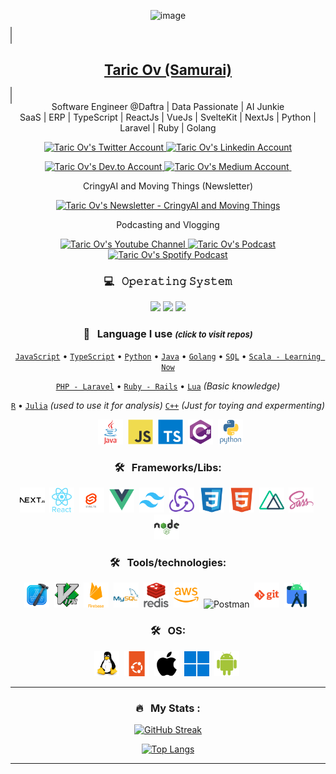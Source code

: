 <p align="center"><img width="423" alt="image" src="https://user-images.githubusercontent.com/65824043/232585272-40b4cabc-6e8a-4014-af68-78af896e9608.png"></p>
<a href="https://twitter.com/taricov" style="font-size:15px;padding: 4px 2px;background: gray">
  <h2 align="center" >Taric Ov
  (Samurai)
  </h2>
</a>
<div align="center">
Software Engineer @Daftra | Data Passionate | AI Junkie <br/>SaaS | ERP | TypeScript | ReactJs | VueJs | SvelteKit | NextJs | Python | Laravel | Ruby | Golang
</p>
<!-- Find more about me: -->
  
<div align="center">
  <a href="https://twitter.com/taric_ov">
    <img src="https://img.shields.io/twitter/follow/taric_ov?style=social" alt="Taric Ov's Twitter Account" />
  </a>
  <a href="https://linkedin.com/in/taricov">
    <img src="https://img.shields.io/badge/Taric%20Ov-0077B5?style=flat&logo=linkedin&logoColor=fff" alt="Taric Ov's Linkedin Account"/>
  </a>
    <a href="https://dev.to/taricov">
    <img src="https://img.shields.io/badge/dev.to-0A0A0A?style=flar&logo=dev.to&logoColor=white" alt="Taric Ov's Dev.to Account" />
  </a>
  <a href="https://medium.com/@taricov">
    <img src="https://img.shields.io/badge/Taric%20Ov-fff?style=flat&logo=medium&logoColor=000" alt="Taric Ov's Medium Account" />
  </a>
  
  <p align="center" style="display:inline-block">
     <p>CringyAI and Moving Things (Newsletter)</p>
         <a href="https://bit.ly/cringyai">
    <img src="https://img.shields.io/badge/Newsletter-CringyAI%20and%20Moving%20Things-white" alt="Taric Ov's Newsletter - CringyAI and Moving Things" />
  </a>
<!--   <p>The Samurai Nation - Podcast and Blog</p> -->
  <p>Podcasting and Vlogging</p>
         <a href="https://www.youtube.com/@TaricOv">
    <img src="https://img.shields.io/badge/On%20Youtube-FF0000?style=flat&logo=youtube&logoColor=white" alt="Taric Ov's Youtube Channel" />
  </a>
          <a href="https://soundcloud.com/taricov/sets/my-share-ables">
    <img src="https://img.shields.io/badge/On%20SoundCloud-ff7700?style=flat&logo=soundcloud&logoColor=white" alt="Taric Ov's Podcast" />
  </a>
<!--      <a href="https://soundcloud.com/taricov/sets/the-samurai-nation"> -->
     <a href="https://open.spotify.com/show/0m9QC7CukeigGFxknC00v3">
    <img src="https://img.shields.io/badge/On%20Spotify-1DB954?style=flat&logo=spotify&logoColor=white" alt="Taric Ov's Spotify Podcast" />
  </a>

</div>

<!-- <p align="center">
  <img width="423" alt="gif about taricov" src="https://user-images.githubusercontent.com/65824043/232863542-54bb3401-c843-40af-995e-f030201d47b7.gif">
</p> -->

<div align="center">

### 💻 &nbsp; 𝙾𝚙𝚎𝚛𝚊𝚝𝚒𝚗𝚐 𝚂𝚢𝚜𝚝𝚎𝚖 

![](https://img.shields.io/badge/macOS-informational?style=flat&logo=apple&logoColor=black&color=ddd)
![](https://img.shields.io/badge/Ubuntu-informational?style=flat&logo=ubuntu&logoColor=fff&color=red)
![](https://img.shields.io/badge/Windows-informational?style=flat&logo=windows&logoColor=white&color=0073d4)


### 💼 &nbsp; Language I use <i style="font-size: small;">(click to visit repos)</i>
  
[`JavaScript`](https://github.com/taricov?tab=repositories&language=javascript) • [`TypeScript`](https://github.com/taricov?tab=repositories&language=typescript) • [`Python`](https://github.com/taricov?tab=repositories&language=python) • [`Java`](https://github.com/taricov?tab=repositories&language=java) • [`Golang`](https://github.com/taricov?tab=repositories&language=golang) • [`SQL`](https://github.com/taricov?tab=repositories&language=sql) • [`Scala - Learning Now`](learning)
  
[`PHP - Laravel`](https://github.com/taricov?tab=repositories&language=php) • [`Ruby - Rails`](https://github.com/taricov?tab=repositories&language=ruby) • [`Lua`](https://github.com/taricov?tab=repositories&language=lua) _(Basic knowledge)_

[`R`](https://github.com/taricov?tab=repositories&language=r) • [`Julia`](https://github.com/taricov?tab=repositories&language=julia) _(used to use it for analysis)_
[`C++`](https://github.com/taricov?tab=repositories&language=c%2B%2B) _(Just for toying and expermenting)_

&nbsp;&nbsp;
<img src="https://github.com/devicons/devicon/blob/master/icons/java/java-original-wordmark.svg" title="java"  alt="java" width="40" height="40"/>&nbsp;
<img src="https://github.com/devicons/devicon/blob/master/icons/javascript/javascript-original.svg" title="JavaScript" alt="JavaScript" width="40" height="40"/>&nbsp;
<img src="https://github.com/devicons/devicon/blob/master/icons/typescript/typescript-original.svg" title="typescript" alt="typescript" width="40" height="40"/>&nbsp;
<img src="https://github.com/devicons/devicon/blob/master/icons/csharp/csharp-original.svg" title="csharp" alt="csharp" width="40" height="40"/>&nbsp;
<img src="https://github.com/devicons/devicon/blob/master/icons/python/python-original-wordmark.svg" title="python" alt="python" width="40" height="40"/>&nbsp;



  
### 🛠 &nbsp; Frameworks/Libs:
<p>
  <img src="https://github.com/devicons/devicon/blob/master/icons/nextjs/nextjs-original-wordmark.svg" title="nextjs"  alt="nextjs" width="40" height="40"/>&nbsp;
<img src="https://github.com/devicons/devicon/blob/master/icons/react/react-original-wordmark.svg" title="React" alt="React" width="40" height="40"/>&nbsp;
<img src="https://github.com/devicons/devicon/blob/master/icons/svelte/svelte-original-wordmark.svg" title="svelte" alt="svelte" width="40" height="40"/>&nbsp;
<img src="https://github.com/devicons/devicon/blob/master/icons/vuejs/vuejs-original.svg" title="vuejs" alt="vuejs" width="40" height="40"/>&nbsp;
  <img src="https://github.com/devicons/devicon/blob/master/icons/tailwindcss/tailwindcss-original.svg" title="tailwindcss" alt="tailwindcss" width="40" height="40"/>&nbsp;
<img src="https://github.com/devicons/devicon/blob/master/icons/redux/redux-original.svg" title="Redux" alt="Redux " width="40" height="40"/>&nbsp;
  <img src="https://github.com/devicons/devicon/blob/master/icons/css3/css3-original.svg" title="css3"  alt="css3" width="40" height="40"/>&nbsp;
<img src="https://github.com/devicons/devicon/blob/master/icons/html5/html5-original.svg" title="HTML5" alt="HTML" width="40" height="40"/>&nbsp;
<img src="https://github.com/devicons/devicon/blob/master/icons/nuxtjs/nuxtjs-original.svg" title="nuxtjs"  alt="nuxtjs" width="40" height="40"/>&nbsp;
  <img src="https://github.com/devicons/devicon/blob/master/icons/sass/sass-original.svg" title="sass"  alt="sass" width="40" height="40"/>&nbsp;
<img src="https://github.com/devicons/devicon/blob/master/icons/nodejs/nodejs-original-wordmark.svg" title="NodeJS" alt="NodeJS" width="40" height="40"/>&nbsp;
</p>


### 🛠 &nbsp; Tools/technologies:
<p>
  <img src="https://github.com/devicons/devicon/blob/master/icons/xcode/xcode-original.svg" title="xcode" alt="xcode" width="40" height="40"/>&nbsp;
<img src="https://github.com/devicons/devicon/blob/master/icons/vim/vim-original.svg" title="vim" alt="vim" width="40" height="40"/>&nbsp;
<img src="https://github.com/devicons/devicon/blob/master/icons/firebase/firebase-plain-wordmark.svg" title="Firebase" alt="Firebase" width="40" height="40"/>&nbsp;
<img src="https://github.com/devicons/devicon/blob/master/icons/mysql/mysql-original-wordmark.svg" title="MySQL"  alt="MySQL" width="40" height="40"/>&nbsp;
  <img src="https://github.com/devicons/devicon/blob/master/icons/redis/redis-original-wordmark.svg" title="redis" alt="redis" width="40" height="40"/>&nbsp;
<img src="https://github.com/devicons/devicon/blob/master/icons/amazonwebservices/amazonwebservices-plain-wordmark.svg" title="AWS" alt="AWS" width="40" height="40"/>&nbsp;
<img src="https://www.vectorlogo.zone/logos/getpostman/getpostman-icon.svg" title="Postman"  alt="Postman" width="40" height="40"/>&nbsp;
<img src="https://github.com/devicons/devicon/blob/master/icons/git/git-plain-wordmark.svg" title="Git" alt="Git" width="40" height="40"/>&nbsp;
<img src="https://github.com/devicons/devicon/blob/master/icons/androidstudio/androidstudio-original.svg" title="androidstudio" alt="androidstudio" width="40" height="40"/>&nbsp;
</p>


### 🛠 &nbsp; OS:
<p>
  <img src="https://github.com/devicons/devicon/blob/master/icons/linux/linux-original.svg" title="linux" alt="linux" width="40" height="40"/>&nbsp;
  <img src="https://github.com/devicons/devicon/blob/master/icons/ubuntu/ubuntu-original.svg" title="ubuntu" alt="ubuntu" width="40" height="40"/>&nbsp;
  <img src="https://github.com/devicons/devicon/blob/master/icons/apple/apple-original.svg" title="apple" alt="apple" width="40" height="40"/>&nbsp;
  <img src="https://github.com/devicons/devicon/blob/master/icons/windows11/windows11-original.svg" title="redis" alt="redis" width="40" height="40"/>&nbsp;
    <img src="https://github.com/devicons/devicon/blob/master/icons/android/android-original.svg" title="android" alt="android" width="40" height="40"/>&nbsp;

</p>


---

### 🔥 &nbsp; My Stats :
[![GitHub Streak](http://github-readme-streak-stats.herokuapp.com?user=taricov&theme=dark&background=000000)](https://github.com/taricov?tab=repositories)

[![Top Langs](https://github-readme-stats.vercel.app/api/top-langs/?username=taricov&layout=compact&theme=vision-friendly-dark)](https://github.com/taricov)

---

</div>

